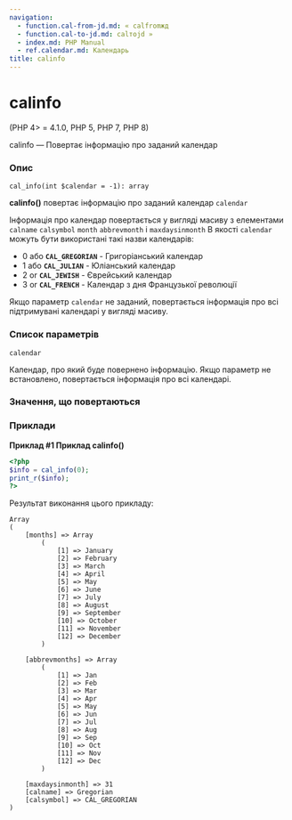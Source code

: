 ```yaml
---
navigation:
  - function.cal-from-jd.md: « calfromжд
  - function.cal-to-jd.md: calтоjd »
  - index.md: PHP Manual
  - ref.calendar.md: Календарь
title: calinfo
---
```

# calinfo

(PHP 4> = 4.1.0, PHP 5, PHP 7, PHP 8)

calinfo — Повертає інформацію про заданий календар

### Опис

```methodsynopsis
cal_info(int $calendar = -1): array
```

**calinfo()** повертає інформацію про заданий календар `calendar`

Інформація про календар повертається у вигляді масиву з елементами `calname` `calsymbol` `month` `abbrevmonth` і `maxdaysinmonth` В якості `calendar` можуть бути використані такі назви календарів:

-   0 або **`CAL_GREGORIAN`** - Григоріанський календар
-   1 або **`CAL_JULIAN`** - Юліанський календар
-   2 or **`CAL_JEWISH`** - Єврейський календар
-   3 or **`CAL_FRENCH`** - Календар з дня Французької революції

Якщо параметр `calendar` не заданий, повертається інформація про всі підтримувані календарі у вигляді масиву.

### Список параметрів

`calendar`

Календар, про який буде повернено інформацію. Якщо параметр не встановлено, повертається інформація про всі календарі.

### Значення, що повертаються

### Приклади

**Приклад #1 Приклад **calinfo()****

```php
<?php
$info = cal_info(0);
print_r($info);
?>
```

Результат виконання цього прикладу:

```
Array
(
    [months] => Array
        (
            [1] => January
            [2] => February
            [3] => March
            [4] => April
            [5] => May
            [6] => June
            [7] => July
            [8] => August
            [9] => September
            [10] => October
            [11] => November
            [12] => December
        )

    [abbrevmonths] => Array
        (
            [1] => Jan
            [2] => Feb
            [3] => Mar
            [4] => Apr
            [5] => May
            [6] => Jun
            [7] => Jul
            [8] => Aug
            [9] => Sep
            [10] => Oct
            [11] => Nov
            [12] => Dec
        )

    [maxdaysinmonth] => 31
    [calname] => Gregorian
    [calsymbol] => CAL_GREGORIAN
)
```
